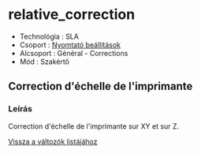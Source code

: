 # relative\_correction

* Technológia : SLA
* Csoport : [Nyomtató beállítások](../sla_printer/sla_parameters.md)
* Alcsoport : Général - Corrections
* Mód : Szakértő

## Correction d'échelle de l'imprimante

### Leírás

Correction d'échelle de l'imprimante sur XY et sur Z.

[Vissza a változók listájához](../../variable_list)

